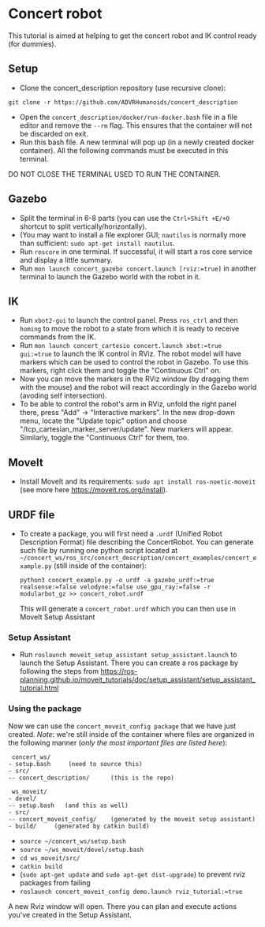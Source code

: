 # Concert robot

This tutorial is aimed at helping to get the concert robot and IK control ready (for dummies).

## Setup

- Clone the concert_description repository (use recursive clone):
```
git clone -r https://github.com/ADVRHumanoids/concert_description
```
- Open the `concert_description/docker/run-docker.bash` file in a file editor and remove the `--rm` flag. This ensures that the container will not be discarded on exit.
- Run this bash file. A new terminal will pop up (in a newly created docker container). All the following commands must be executed in this terminal. 

DO NOT CLOSE THE TERMINAL USED TO RUN THE CONTAINER.

## Gazebo

- Split the terminal in 6-8 parts (you can use the `Ctrl+Shift +E/+O` shortcut to split vertically/horizontally).
- (You may want to install a file explorer GUI; `nautilus` is normally more than sufficient: `sudo apt-get install nautilus`.
- Run `roscore` in one terminal. If successful, it will start a ros core service and display a little summary.
- Run  `mon launch concert_gazebo concert.launch [rviz:=true]` in another terminal to launch the Gazebo world with the robot in it.

## IK

- Run `xbot2-gui` to launch the control panel. Press `ros_ctrl` and then `homing` to move the robot to a state from which it is ready to receive commands from the IK.
- Run `mon launch concert_cartesio concert.launch xbot:=true gui:=true` to launch the IK control in RViz. The robot model will have markers which can be used to control the robot in Gazebo. To use this markers, right click them and toggle the "Continuous Ctrl" on.
- Now you can move the markers in the RViz window (by dragging them with the mouse) and the robot will react accordingly in the Gazebo world (avoding self intersection).
- To be able to control the robot's arm in RViz, unfold the right panel there, press "Add" -> "Interactive markers". In the new drop-down menu, locate the "Update topic" option and choose "/tcp_cartesian_marker_server/update". New markers will appear. Similarly, toggle the "Continuous Ctrl" for them, too.

## MoveIt

- Install MoveIt and its requirements: `sudo apt install ros-noetic-moveit` (see more here https://moveit.ros.org/install).


## URDF file

- To create a package, you will first need a `.urdf` (Unified Robot Description Format) file describing the ConcertRobot. You can generate such file by running one python script located at `~/concert_ws/ros_src/concert_description/concert_examples/concert_example.py` (still inside of the container):
    ```
    python3 concert_example.py -o urdf -a gazebo_urdf:=true realsense:=false velodyne:=false use_gpu_ray:=false -r modularbot_gz >> concert_robot.urdf
    ```
    This will generate a `concert_robot.urdf` which you can then use in MoveIt Setup Assistant

### Setup Assistant

- Run `roslaunch moveit_setup_assistant setup_assistant.launch` to launch the Setup Assistant. There you can create a ros package by following the steps from https://ros-planning.github.io/moveit_tutorials/doc/setup_assistant/setup_assistant_tutorial.html

<!-- describe the steps -->


### Using the package
Now we can use the `concert_moveit_config package` that we have just created. _Note_: we're still inside of the container where files are organized in the following manner (_only the most important files are listed here_):

```
 concert_ws/
- setup.bash     (need to source this)
- src/
-- concert_description/      (this is the repo)

 ws_moveit/
- devel/
-- setup.bash   (and this as well)
- src/
-- concert_moveit_config/    (generated by the moveit setup assistant)
- build/     (generated by catkin build)

```

- `source ~/concert_ws/setup.bash`
- `source ~/ws_moveit/devel/setup.bash`
- `cd ws_moveit/src/`
- `catkin build`
- (`sudo apt-get update` and `sudo apt-get dist-upgrade`) to prevent rviz packages from failing
- `roslaunch concert_moveit_config demo.launch rviz_tutorial:=true`

A new Rviz window will open. There you can plan and execute actions you've created in the Setup Assistant.

